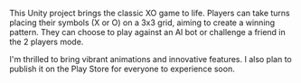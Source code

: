 This Unity project brings the classic XO game to life. Players can take turns placing their symbols (X or O) on a 3x3 grid, aiming to create a winning pattern. They can choose to play against an AI bot or challenge a friend in the 2 players mode.

I'm thrilled to bring vibrant animations and innovative features.
I also plan to publish it on the Play Store for everyone to experience soon.


